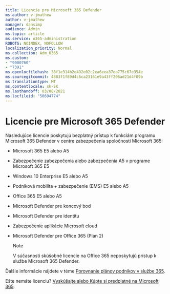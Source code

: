 ```yaml
---
title: Licencie pre Microsoft 365 Defender
ms.author: v-jmathew
author: v-jmathew
manager: dansimp
audience: Admin
ms.topic: article
ms.service: o365-administration
ROBOTS: NOINDEX, NOFOLLOW
localization_priority: Normal
ms.collection: Adm_O365
ms.custom:
- "9000760"
- "7391"
ms.openlocfilehash: 38f1e314b2e492e02c2ea6eea37ea775c67e354e
ms.sourcegitcommit: 4883f1f89d4c6ca23161e9a43ff206ad21d4f09b
ms.translationtype: MT
ms.contentlocale: sk-SK
ms.lasthandoff: 03/08/2021
ms.locfileid: "50694774"
---
```

# <a name="licenses-for-microsoft-365-defender"></a>Licencie pre Microsoft 365 Defender

Nasledujúce licencie poskytujú bezplatný prístup k funkciám programu Microsoft 365 Defender v centre zabezpečenia spoločnosti Microsoft 365:

- Microsoft 365 E5 alebo A5
- Zabezpečenie zabezpečenia alebo zabezpečenia A5 v programe Microsoft 365 E5
- Windows 10 Enterprise E5 alebo A5
- Podniková mobilita + zabezpečenie (EMS) E5 alebo A5
- Office 365 E5 alebo A5
- Microsoft Defender pre koncový bod
- Microsoft Defender pre identitu
- Zabezpečenie aplikácie Microsoft cloud
- Microsoft Defender pre Office 365 (Plan 2)

    > [!NOTE]
    > V súčasnosti skúšobné licencie na Office 365 neposkytujú prístup k službe Microsoft 365 Defender.

Ďalšie informácie nájdete v téme [Porovnanie plánov podnikov v službe 365](https://go.microsoft.com/fwlink/?linkid=2143458).

Ešte nemáte licenciu? [Vyskúšajte alebo Kúpte si predplatné na Microsoft 365](https://go.microsoft.com/fwlink/?linkid=2143625).
